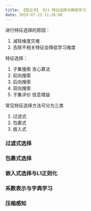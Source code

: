 ```yaml
---
title: 【西瓜书】 011 特征选择与稀疏学习
date: 2019-07-23 11:26:00
---
```



进行特征选择的原因：
1. 减轻维度灾难
2. 去除不相关特征会降低学习难度


特征选择：
1. 子集搜索 贪心算法
  1. 前向搜索
  2. 后向搜索
  3. 双向搜索
2. 子集评价 信息增益


常见特征选择方法可分为三类
1. 过滤式
2. 包裹式
3. 嵌入式


### 过滤式选择

### 包裹式选择

### 嵌入式选择与L1正则化



### 系数表示与字典学习

### 压缩感知

